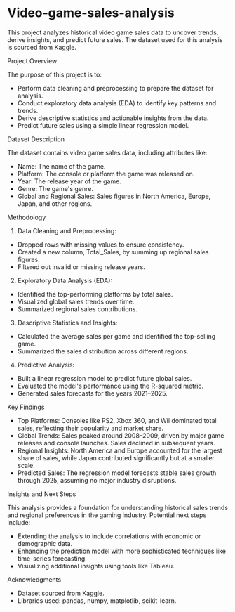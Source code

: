 # Video-game-sales-analysis

This project analyzes historical video game sales data to uncover trends, derive insights, and predict future sales. The dataset used for this analysis is sourced from Kaggle.

Project Overview

The purpose of this project is to:

- Perform data cleaning and preprocessing to prepare the dataset for analysis.
- Conduct exploratory data analysis (EDA) to identify key patterns and trends.
- Derive descriptive statistics and actionable insights from the data.
- Predict future sales using a simple linear regression model.

Dataset Description

The dataset contains video game sales data, including attributes like:

- Name: The name of the game.
- Platform: The console or platform the game was released on.
- Year: The release year of the game.
- Genre: The game's genre.
- Global and Regional Sales: Sales figures in North America, Europe, Japan, and other regions.

Methodology

1. Data Cleaning and Preprocessing:

- Dropped rows with missing values to ensure consistency.
- Created a new column, Total_Sales, by summing up regional sales figures.
- Filtered out invalid or missing release years.

2. Exploratory Data Analysis (EDA):

- Identified the top-performing platforms by total sales.
- Visualized global sales trends over time.
- Summarized regional sales contributions.

3. Descriptive Statistics and Insights:

- Calculated the average sales per game and identified the top-selling game.
- Summarized the sales distribution across different regions.

4. Predictive Analysis:

- Built a linear regression model to predict future global sales.
- Evaluated the model's performance using the R-squared metric.
- Generated sales forecasts for the years 2021–2025.

Key Findings

- Top Platforms: Consoles like PS2, Xbox 360, and Wii dominated total sales, reflecting their popularity and market share.
- Global Trends: Sales peaked around 2008–2009, driven by major game releases and console launches. Sales declined in subsequent years.
- Regional Insights: North America and Europe accounted for the largest share of sales, while Japan contributed significantly but at a smaller scale.
- Predicted Sales: The regression model forecasts stable sales growth through 2025, assuming no major industry disruptions.

Insights and Next Steps

This analysis provides a foundation for understanding historical sales trends and regional preferences in the gaming industry. Potential next steps include:

- Extending the analysis to include correlations with economic or demographic data.
- Enhancing the prediction model with more sophisticated techniques like time-series forecasting.
- Visualizing additional insights using tools like Tableau.

Acknowledgments

- Dataset sourced from Kaggle.
- Libraries used: pandas, numpy, matplotlib, scikit-learn.
